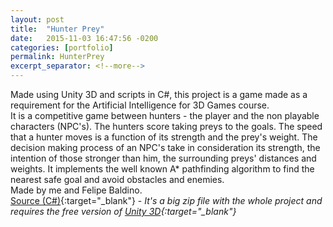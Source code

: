 ```yaml
---
layout: post
title:  "Hunter Prey"
date:   2015-11-03 16:47:56 -0200
categories: [portfolio]
permalink: HunterPrey
excerpt_separator: <!--more-->
---
```

Made using <span class="skill">Unity 3D</span> and scripts in <span class="skill">C#</span>, this project is a game made as a requirement for the Artificial Intelligence for 3D Games course.  
It is a competitive game between hunters - the player and the non playable characters (NPC's). The hunters score taking preys to the goals. The speed that a hunter moves is a function of its strength and the prey's weight. The decision making process of an NPC's take in consideration its strength, the intention of those stronger than him, the surrounding preys' distances and weights. It implements the well known A* pathfinding algorithm to find the nearest safe goal and avoid obstacles and enemies.  
Made by me and Felipe Baldino.  
[Source (C#)](https://www.dropbox.com/sh/4d9ut2zm9p85wen/MKsFRnM-zt){:target="_blank"} - <i>It's a big zip file with the whole project and requires the free version of [Unity 3D](https://unity3d.com/unity/download){:target="_blank"}</i>
<!--more-->
